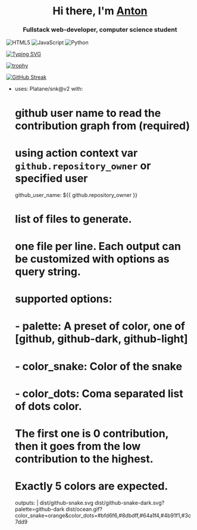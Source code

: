<h1 align="center">Hi there, I'm <a href="https://vk.com/devilcontrol" target="_blank">Anton</a>
<h3 align="center">Fullstack web-developer, computer science student</h3>
  
![HTML5](https://img.shields.io/badge/html5-%23E34F26.svg?style=for-the-badge&logo=html5&logoColor=white)
![JavaScript](https://img.shields.io/badge/javascript-%23323330.svg?style=for-the-badge&logo=javascript&logoColor=%23F7DF1E)
![Python](https://img.shields.io/badge/python-3670A0?style=for-the-badge&logo=python&logoColor=ffdd54)

[![Typing SVG](https://readme-typing-svg.herokuapp.com?color=%2336BCF7&lines=Hello+Wooorld)](https://git.io/typing-svg)
  
[![trophy](https://github-profile-trophy.vercel.app/?username=YourStyle)](https://github.com/ryo-ma/github-profile-trophy)

[![GitHub Streak](https://github-readme-streak-stats.herokuapp.com/?user=DenverCoder1)](https://git.io/streak-stats)
  
- uses: Platane/snk@v2
  with:
    # github user name to read the contribution graph from (**required**)
    # using action context var `github.repository_owner` or specified user
    github_user_name: ${{ github.repository_owner }}

    # list of files to generate.
    # one file per line. Each output can be customized with options as query string.
    #
    #  supported options:
    #  - palette:     A preset of color, one of [github, github-dark, github-light]
    #  - color_snake: Color of the snake
    #  - color_dots:  Coma separated list of dots color.
    #                 The first one is 0 contribution, then it goes from the low contribution to the highest.
    #                 Exactly 5 colors are expected.
    outputs: |
      dist/github-snake.svg
      dist/github-snake-dark.svg?palette=github-dark
      dist/ocean.gif?color_snake=orange&color_dots=#bfd6f6,#8dbdff,#64a1f4,#4b91f1,#3c7dd9
